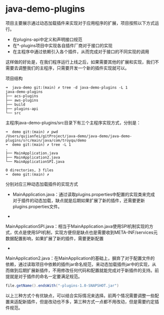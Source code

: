 # java-demo-plugins

项目主要展示通过动态加载插件来实现对于应用程序的扩展，项目按照以下方式运行。

* 在plugins-api中定义和声明接口规范
* 在*-plugins项目中实现各自插件厂商对于接口的实现
* 在主程序中通过依赖引入各个插件，从而完成对于接口的不同实现的调用

这样做的好处是，在我们程序运行上线之后，如果需要其他的扩展和实现，我们不需要去调整我们的主程序，只需要开发一个新的插件实现就可以。

项目结构

```shell
➜  java-demo git:(main) ✗ tree -d java-demo-plugins -L 1  
java-demo-plugins
├── acs-plugins
├── aws-plugins
├── build
├── plugins-api
└── src

```

主程序java-demo-plugins/src目录下有三个主程序实现方式，分别是：

```shell
➜  demo git:(main) ✗ pwd
/Users/qujianfei/gitProject/java-demo/java-demo/java-demo-plugins/src/main/java/com/troyqu/demo
➜  demo git:(main) ✗ tree -L 1
.
├── MainApplication.java
├── MainApplication2.java
└── MainApplicationSPI.java

0 directories, 3 files
➜  demo git:(main) ✗ 

```

分别对应三种动态加载插件的实现方式

* MainApplication.java：通过读取plugins.properties中配置的实现类来完成对于插件的动态加载，缺点就是后期如果扩展了新的插件，还需要更新plugins.properties文件。


*
MainApplicationSPI.java：相当于MainApplication.java使用SPI机制实现的方式，优点是使用SPI机制，实现方便但是缺点也是需要收到META-INF/services元数据配置影响，如果扩展了新的插件，需要更新配置


*
MainApplication2.java：在MainApplication的基础上，摒弃了对于配置文件的依赖，通过读取项目中依赖的插件jar命名规范，来动态加载插件jar中的实现，从而做到后期扩展新插件，不用修改任何代码和配置就能完成对于新插件的支持。前提就是对于插件的命名一定要满足规范。

```java
file.getName().endsWith("-plugins-1.0-SNAPSHOT.jar")
```

以上三种方式个有优缺点，可以结合实际情况来选择。前两个情况需要调整一些配置来适配新插件，但是改动也不多，第三种方式一点都不用改动，但是需要约定插件规范。